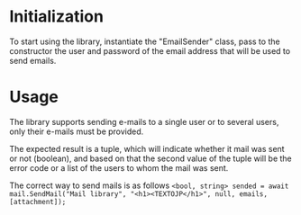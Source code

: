 # Initialization

To start using the library, instantiate the "EmailSender" class, pass to the constructor the user and password of the email address that will be used to send emails.

# Usage

The library supports sending e-mails to a single user or to several users, only their e-mails must be provided.

The expected result is a tuple, which will indicate whether it mail was sent or not (boolean), and based on that the second value of the tuple will be the error code or a list of the users to whom the mail was sent.

The correct way to send mails is as follows ```<bool, string> sended = await mail.SendMail("Mail library", "<h1><TEXTOJP</h1>", null, emails, [attachment]);```
